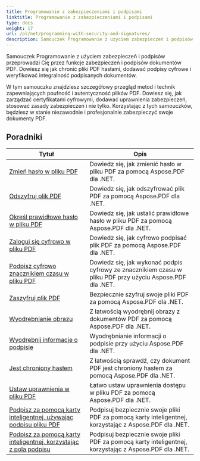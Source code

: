 ```yaml
---
title: Programowanie z zabezpieczeniami i podpisami
linktitle: Programowanie z zabezpieczeniami i podpisami
type: docs
weight: 17
url: /pl/net/programming-with-security-and-signatures/
description: Samouczek Programowanie z użyciem zabezpieczeń i podpisów uczy, jak zabezpieczać i podpisywać dokumenty PDF, zapewniając poufność i autentyczność.
---
```

Samouczek Programowanie z użyciem zabezpieczeń i podpisów przeprowadzi Cię przez funkcje zabezpieczeń i podpisów dokumentów PDF. Dowiesz się jak chronić pliki PDF hasłami, dodawać podpisy cyfrowe i weryfikować integralność podpisanych dokumentów.

W tym samouczku znajdziesz szczegółowy przegląd metod i technik zapewniających poufność i autentyczność plików PDF. Dowiesz się, jak zarządzać certyfikatami cyfrowymi, dodawać uprawnienia zabezpieczeń, stosować zasady zabezpieczeń i nie tylko. Korzystając z tych samouczków, będziesz w stanie niezawodnie i profesjonalnie zabezpieczyć swoje dokumenty PDF.

## Poradniki
| Tytuł | Opis |
| --- | --- | 
| [Zmień hasło w pliku PDF](./change-password/) | Dowiedz się, jak zmienić hasło w pliku PDF za pomocą Aspose.PDF dla .NET. |  
| [Odszyfruj plik PDF](./decrypt/) | Dowiedz się, jak odszyfrować plik PDF za pomocą Aspose.PDF dla .NET. |  
| [Określ prawidłowe hasło w pliku PDF](./determine-correct-password/) | Dowiedz się, jak ustalić prawidłowe hasło w pliku PDF za pomocą Aspose.PDF dla .NET. |  
| [Zaloguj się cyfrowo w pliku PDF](./digitally-sign/) | Dowiedz się, jak cyfrowo podpisać plik PDF za pomocą Aspose.PDF dla .NET. |  
| [Podpisz cyfrowo znacznikiem czasu w pliku PDF](./digitally-sign-with-time-stamp/) | Dowiedz się, jak wykonać podpis cyfrowy ze znacznikiem czasu w pliku PDF przy użyciu Aspose.PDF dla .NET. |  
| [Zaszyfruj plik PDF](./encrypt/) | Bezpiecznie szyfruj swoje pliki PDF za pomocą Aspose.PDF dla .NET. |  
| [Wyodrębnianie obrazu](./extracting-image/) | Z łatwością wyodrębnij obrazy z dokumentów PDF za pomocą Aspose.PDF dla .NET. |  
| [Wyodrębnij informacje o podpisie](./extract-signature-info/) | Wyodrębnianie informacji o podpisie przy użyciu Aspose.PDF dla .NET. |  
| [Jest chroniony hasłem](./is-password-protected/) | Z łatwością sprawdź, czy dokument PDF jest chroniony hasłem za pomocą Aspose.PDF dla .NET. |  
| [Ustaw uprawnienia w pliku PDF](./set-privileges/) | Łatwo ustaw uprawnienia dostępu w pliku PDF za pomocą Aspose.PDF dla .NET. |  
| [Podpisz za pomocą karty inteligentnej, używając podpisu pliku PDF](./sign-with-smart-card-using-pdf-file-signature/) | Podpisuj bezpiecznie swoje pliki PDF za pomocą karty inteligentnej, korzystając z Aspose.PDF dla .NET. |  
| [Podpisz za pomocą karty inteligentnej, korzystając z pola podpisu](./sign-with-smart-card-using-signature-field/) | Podpisuj bezpiecznie swoje pliki PDF za pomocą karty inteligentnej, korzystając z Aspose.PDF dla .NET. |  